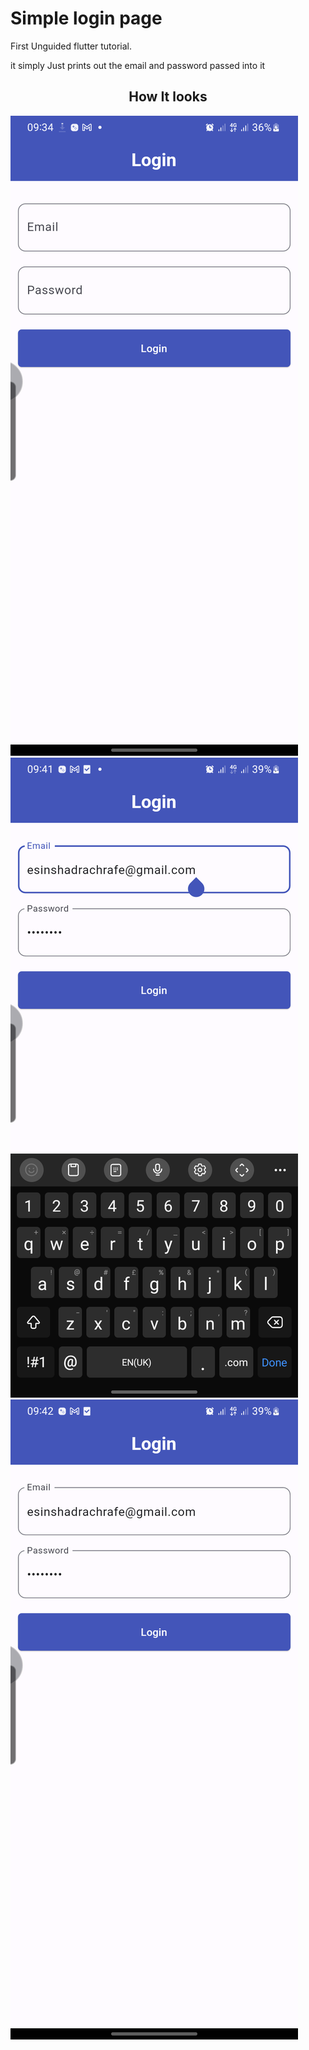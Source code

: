# Simple login page 

First Unguided flutter tutorial.

it simply Just prints out the email and password passed into it
<h2 align="center">How It looks</h2>

![1](./flutter_01.png)
![1](./flutter_02.png)
![1](./flutter_03.png)